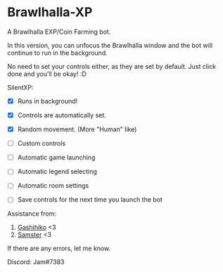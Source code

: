 # Brawlhalla-XP
A Brawlhalla EXP/Coin Farming bot.

In this version, you can unfocus the Brawlhalla window and the bot will continue to run in the background.

No need to set your controls either, as they are set by default. Just click done and you'll be okay! :D

SilentXP:
- [x] Runs in background!
- [x] Controls are automatically set.
- [x] Random movement. (More "Human" like)
- [ ] Custom controls
- [ ] Automatic game launching
- [ ] Automatic legend selecting
- [ ] Automatic room settings
- [ ] Save controls for the next time you launch the bot


Assistance from:
1. [Gashihiko](https://github.com/gashihiko) <3
2. [Samster](https://github.com/BrotherSamster) <3

If there are any errors, let me know.

Discord: Jam#7383
